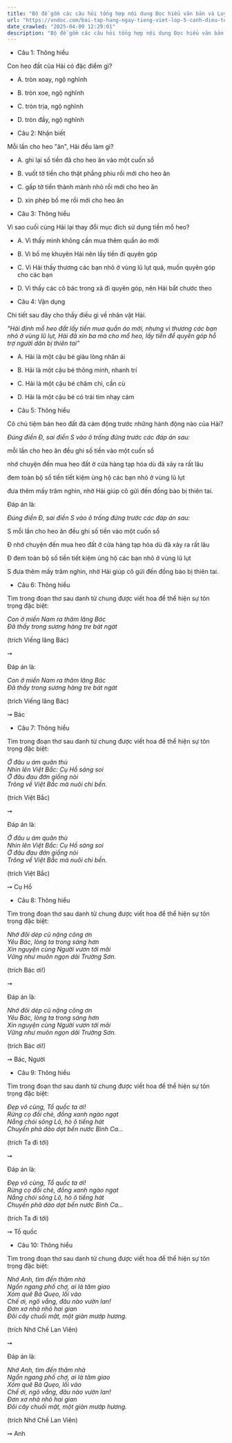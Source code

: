 ```yaml
---
title: "Bộ đề gồm các câu hỏi tổng hợp nội dung Đọc hiểu văn bản và Luyện từ và câu được học ở Tuần 23 trong chương trình Tiếng Việt lớp 5 Tập 2 Cánh Diều"
url: "https://vndoc.com/bai-tap-hang-ngay-tieng-viet-lop-5-canh-dieu-tuan-23-thu-2-334627"
date_crawled: "2025-04-09 12:29:01"
description: "Bộ đề gồm các câu hỏi tổng hợp nội dung Đọc hiểu văn bản và Luyện từ và câu được học ở Tuần 23 trong chương trình Tiếng Việt lớp 5 Tập 2 Cánh Diều"
---
```


* Câu 1:  Thông hiểu

Con heo đất của Hải có đặc điểm gì?

  * A. tròn xoay, ngộ nghĩnh 
  * B. tròn xoe, ngộ nghĩnh 
  * C. tròn trịa, ngộ nghĩnh 
  * D. tròn đầy, ngộ nghĩnh 



* Câu 2:  Nhận biết

Mỗi lần cho heo "ăn", Hải đều làm gì?

  * A. ghi lại số tiền đã cho heo ăn vào một cuốn sổ 
  * B. vuốt tờ tiền cho thật phẳng phiu rồi mới cho heo ăn 
  * C. gấp tờ tiền thành mảnh nhỏ rồi mới cho heo ăn 
  * D. xin phép bố mẹ rồi mới cho heo ăn 



* Câu 3:  Thông hiểu

Vì sao cuối cùng Hải lại thay đổi mục đích sử dụng tiền mổ heo?

  * A. Vì thấy mình không cần mua thêm quần áo mới 
  * B. Vì bố mẹ khuyên Hải nên lấy tiền đi quyên góp 
  * C. Vì Hải thấy thương các bạn nhỏ ở vùng lũ lụt quá, muốn quyên góp cho các bạn 
  * D. Vì thấy các cô bác trong xã đi quyên góp, nên Hải bắt chước theo 



* Câu 4:  Vận dụng

Chi tiết sau đây cho thấy điều gì về nhân vật Hải.

_"Hải định mổ heo đất lấy tiền mua quần áo mới, nhưng vì thương các bạn nhỏ ở vùng lũ lụt, Hải đã xin ba mà cho mổ heo, lấy tiền để quyên góp hỗ trợ người dân bị thiên tai"_

  * A. Hải là một cậu bé giàu lòng nhân ái 
  * B. Hải là một cậu bé thông minh, nhanh trí 
  * C. Hải là một cậu bé chăm chỉ, cần cù 
  * D. Hải là một cậu bé có trái tim nhạy cảm 



* Câu 5:  Thông hiểu

Cô chủ tiệm bán heo đất đã cảm động trước những hành động nào của Hải?

_Đúng điền Đ, sai điền S vào ô trống đứng trước các đáp án sau:_

mỗi lần cho heo ăn đều ghi số tiền vào một cuốn sổ

nhớ chuyện đến mua heo đất ở cửa hàng tạp hóa dù đã xảy ra rất lâu

đem toàn bộ số tiền tiết kiệm ủng hộ các bạn nhỏ ở vùng lũ lụt

đưa thêm mấy trăm nghìn, nhờ Hải giúp cô gửi đến đồng bào bị thiên tai.

Đáp án là:

_Đúng điền Đ, sai điền S vào ô trống đứng trước các đáp án sau:_

S mỗi lần cho heo ăn đều ghi số tiền vào một cuốn sổ

Đ nhớ chuyện đến mua heo đất ở cửa hàng tạp hóa dù đã xảy ra rất lâu

Đ đem toàn bộ số tiền tiết kiệm ủng hộ các bạn nhỏ ở vùng lũ lụt

S đưa thêm mấy trăm nghìn, nhờ Hải giúp cô gửi đến đồng bào bị thiên tai.

* Câu 6:  Thông hiểu

Tìm trong đoạn thơ sau danh từ chung được viết hoa để thể hiện sự tôn trọng đặc biệt:

_Con ở miền Nam ra thăm lăng Bác_  
 _Đã thấy trong sương hàng tre bát ngát_

(trích Viếng lăng Bác)

➙ 

Đáp án là:

_Con ở miền Nam ra thăm lăng Bác_  
 _Đã thấy trong sương hàng tre bát ngát_

(trích Viếng lăng Bác)

➙ Bác

* Câu 7:  Thông hiểu

Tìm trong đoạn thơ sau danh từ chung được viết hoa để thể hiện sự tôn trọng đặc biệt:

_Ở đâu u ám quân thù_  
 _Nhìn lên Việt Bắc: Cụ Hồ sáng soi_  
 _Ở đâu đau đớn giống nòi_  
 _Trông về Việt Bắc mà nuôi chí bền._

(trích Việt Bắc)

➙ 

Đáp án là:

_Ở đâu u ám quân thù_  
 _Nhìn lên Việt Bắc: Cụ Hồ sáng soi_  
 _Ở đâu đau đớn giống nòi_  
 _Trông về Việt Bắc mà nuôi chí bền._

(trích Việt Bắc)

➙ Cụ Hồ

* Câu 8:  Thông hiểu

Tìm trong đoạn thơ sau danh từ chung được viết hoa để thể hiện sự tôn trọng đặc biệt:

_Nhớ đôi dép cũ nặng công ơn_  
 _Yêu Bác, lòng ta trong sáng hơn_  
 _Xin nguyện cùng Người vươn tới mãi_  
 _Vững như muôn ngọn dải Trường Sơn._

(trích Bác ơi!)

➙ 

Đáp án là:

_Nhớ đôi dép cũ nặng công ơn_  
 _Yêu Bác, lòng ta trong sáng hơn_  
 _Xin nguyện cùng Người vươn tới mãi_  
 _Vững như muôn ngọn dải Trường Sơn._

(trích Bác ơi!)

➙ Bác, Người

* Câu 9:  Thông hiểu

Tìm trong đoạn thơ sau danh từ chung được viết hoa để thể hiện sự tôn trọng đặc biệt:

_Đẹp vô cùng, Tổ quốc ta ơi!_  
_Rừng cọ đồi chè, đồng xanh ngào ngạt_  
 _Nắng chói sông Lô, hò ô tiếng hát_  
 _Chuyến phà dào dạt bến nước Bình Ca..._

(trích Ta đi tới)

➙ 

Đáp án là:

_Đẹp vô cùng, Tổ quốc ta ơi!_  
_Rừng cọ đồi chè, đồng xanh ngào ngạt_  
 _Nắng chói sông Lô, hò ô tiếng hát_  
 _Chuyến phà dào dạt bến nước Bình Ca..._

(trích Ta đi tới)

➙ Tổ quốc

* Câu 10:  Thông hiểu

Tìm trong đoạn thơ sau danh từ chung được viết hoa để thể hiện sự tôn trọng đặc biệt:

_Nhớ Anh, tìm đến thăm nhà_  
 _Ngổn ngang phố chợ, ai là tâm giao_  
 _Xóm quê Bà Quẹo, lối vào_  
 _Chế ơi, ngõ vắng, đâu nào vườn lan!_  
_Đơn xơ nhà nhỏ hai gian_  
 _Đôi cây chuối mật, một giàn mướp hương._

(trích Nhớ Chế Lan Viên)

➙ 

Đáp án là:

_Nhớ Anh, tìm đến thăm nhà_  
 _Ngổn ngang phố chợ, ai là tâm giao_  
 _Xóm quê Bà Quẹo, lối vào_  
 _Chế ơi, ngõ vắng, đâu nào vườn lan!_  
_Đơn xơ nhà nhỏ hai gian_  
 _Đôi cây chuối mật, một giàn mướp hương._

(trích Nhớ Chế Lan Viên)

➙ Anh
